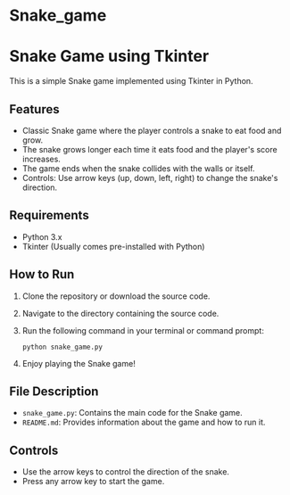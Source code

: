 # Snake_game
# Snake Game using Tkinter

This is a simple Snake game implemented using Tkinter in Python.

## Features

- Classic Snake game where the player controls a snake to eat food and grow.
- The snake grows longer each time it eats food and the player's score increases.
- The game ends when the snake collides with the walls or itself.
- Controls: Use arrow keys (up, down, left, right) to change the snake's direction.

## Requirements

- Python 3.x
- Tkinter (Usually comes pre-installed with Python)

## How to Run

1. Clone the repository or download the source code.
2. Navigate to the directory containing the source code.
3. Run the following command in your terminal or command prompt:

    ```
    python snake_game.py
    ```

4. Enjoy playing the Snake game!

## File Description

- `snake_game.py`: Contains the main code for the Snake game.
- `README.md`: Provides information about the game and how to run it.

## Controls

- Use the arrow keys to control the direction of the snake.
- Press any arrow key to start the game.


